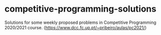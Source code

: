 # competitive-programming-solutions
Solutions for some weekly proposed problems in Competitive Programming 2020/2021 course. (https://www.dcc.fc.up.pt/~pribeiro/aulas/pc2021/)
